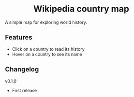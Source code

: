 <div align="center">
  <h1>Wikipedia country map</h1>
</div>

A simple map for exploring world history.

## Features

- Click on a country to read its history
- Hover on a country to see its name

## Changelog

v0.1.0

- First release
